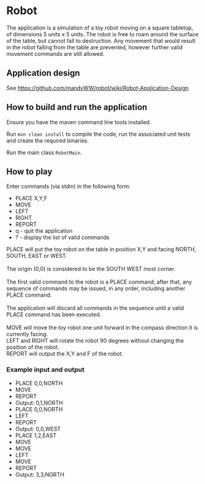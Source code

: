 # Robot
The application is a simulation of a toy robot moving on a square tabletop, of dimensions 5 units x 5 units.
The robot is free to roam around the surface of the table, but cannot fall to destruction. Any movement that would result in the robot falling from the table are prevented, however further valid movement commands are still allowed.

## Application design
See https://github.com/mandyWW/robot/wiki/Robot-Application-Design

## How to build and run the application
Ensure you have the maven command line tools installed.

Run `mvn clean install` to compile the code, run the associated unit tests and create the required binaries.

Run the main class `RobotMain`.

## How to play
Enter commands (via stdin) in the following form:

* PLACE X,Y,F
* MOVE
* LEFT
* RIGHT
* REPORT
* q - quit the application
* ? - display the list of valid commands

PLACE will put the toy robot on the table in position X,Y and facing NORTH, SOUTH, EAST or WEST.<br>  
The origin (0,0) is considered to be the SOUTH WEST most corner.<br>  
The first valid command to the robot is a PLACE command, after that, any sequence of commands may be issued, in any order, including another PLACE command.<br>   
The application will discard all commands in the sequence until a valid PLACE command has been executed.<br>  
MOVE will move the toy robot one unit forward in the compass direction it is currently facing.<br>
LEFT and RIGHT will rotate the robot 90 degrees without changing the position of the robot.<br>
REPORT will output the X,Y and F of the robot.<br>  



### Example input and output
* PLACE 0,0,NORTH
* MOVE
* REPORT
* Output: 0,1,NORTH
* PLACE 0,0,NORTH
* LEFT
* REPORT
* Output: 0,0,WEST
* PLACE 1,2,EAST
* MOVE
* MOVE
* LEFT
* MOVE
* REPORT
* Output: 3,3,NORTH
